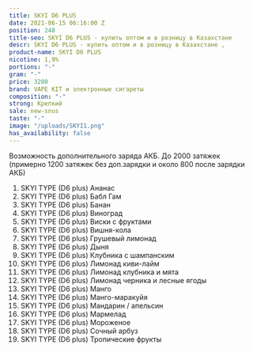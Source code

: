 ```yaml
---
title: SKYI D6 PLUS
date: 2021-06-15 06:16:00 Z
position: 248
title-seo: SKYI D6 PLUS - купить оптом и в розницу в Казахстане
descr: SKYI D6 PLUS - купить оптом и в розницу в Казахстане ,
product-name: SKYI D6 PLUS
nicotine: 1,9%
portions: "-"
gram: "-"
price: 3200
brand: VAPE KIT и электронные сигареты
composition: "-"
strong: Крепкий
sale: new-snus
taste: "-"
image: "/uploads/SKYI1.png"
has_availability: false
---
```


Возможность дополнительного заряда АКБ. До 2000 затяжек (примерно 1200 затяжек без доп.зарядки и около 800 после зарядки АКБ)

1. SKYI TYPE (D6 plus) Ананас
2. SKYI TYPE (D6 plus) Бабл Гам
3. SKYI TYPE (D6 plus) Банан
4. SKYI TYPE (D6 plus) Виноград
5. SKYI TYPE (D6 plus) Виски с фруктами
6. SKYI TYPE (D6 plus) Вишня-кола
7. SKYI TYPE (D6 plus) Грушевый лимонад
8. SKYI TYPE (D6 plus) Дыня
9. SKYI TYPE (D6 plus) Клубника с шампанским
10. SKYI TYPE (D6 plus) Лимонад киви-лайм
11. SKYI TYPE (D6 plus) Лимонад клубника и мята
12. SKYI TYPE (D6 plus) Лимонад черника и лесные ягоды
13. SKYI TYPE (D6 plus) Манго
14. SKYI TYPE (D6 plus) Манго-маракуйя
15. SKYI TYPE (D6 plus) Мандарин / апельсин
16. SKYI TYPE (D6 plus) Мармелад
17. SKYI TYPE (D6 plus) Мороженое
18. SKYI TYPE (D6 plus) Сочный арбуз
19. SKYI TYPE (D6 plus) Тропические фрукты